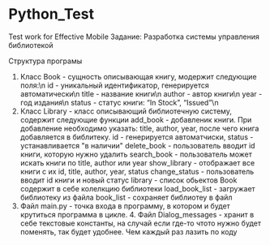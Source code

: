 # Python_Test
Test work for  Effective Mobile
Задание: Разработка системы управления библиотекой

Структура програмы
1. Класс Book  - сущность описывающая книгу, модержит следующие поля:\n
               id - уникальный идентификатор, генерируется автоматически\n
               title - название книги\n
               author - автор книги\n
               year - год издания\n
               status - статус книги: “In Stock”, “Issued”\n
2. Класс Library - класс описывающий библиотечную систему, содержит следующие функции
               add_book - добавленик книги. При добавление необходимо указать: title,
                          author, year, после чего книга
                          добавляется в библитеку. id - генерируется автоматчиски, 
                          status - устанавливается "в наличии"
               delete_book - пользователь вводит id книги, которую нужно удалить
               search_book - пользователь может искать книги по title, author или year
               show_library - отображает все книги с их id, title, author, year, status
               change_status - пользователь вводит id книги и новый статус
               library - список обьектов Book содержит в себе колелкцию библиотеки
               load_book_list - загружает библиотеку из файла
               book_list - сохраняет библиотеу в файл
3. Файл main.py - точка входа в программу, в котором и будет крутиться программа в цикле.
   4. Файл Dialog_messages  -  хранит в себе текстовые константы, на случай если где-то 
                           чтото нужно будет поменять, так будет удобнее. 
                            Чем каждый раз лазить по коду

